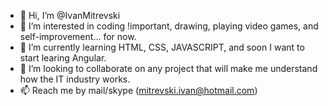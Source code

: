 - 👋 Hi, I’m @IvanMitrevski
- 👀 I’m interested in coding !important, drawing, playing video games, and self-improvement... for now.
- 🌱 I’m currently learning HTML, CSS, JAVASCRIPT, and soon I want to start learing Angular.
- 💞️ I’m looking to collaborate on any project that will make me understand how the IT industry works.
- 📫 Reach me by mail/skype (mitrevski.ivan@hotmail.com)

<!---
IvanMitrevski/IvanMitrevski is a ✨ special ✨ repository because its `README.md` (this file) appears on your GitHub profile.
You can click the Preview link to take a look at your changes.
--->
